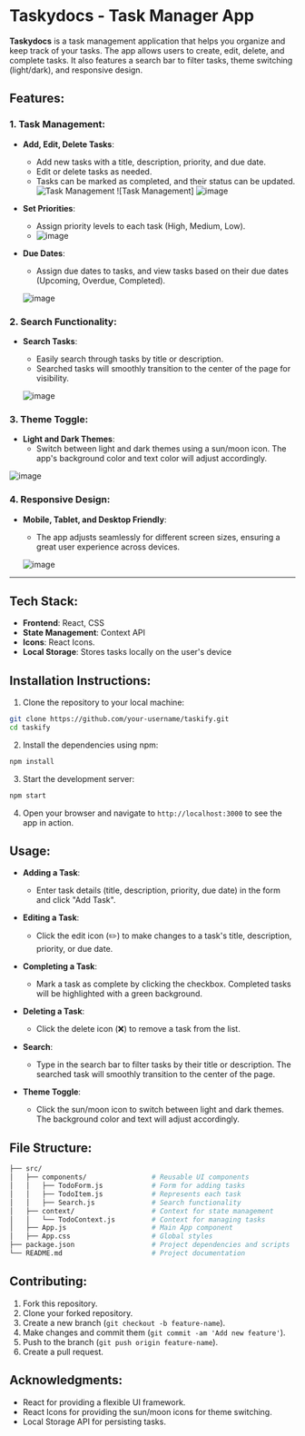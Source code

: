 

# **Taskydocs - Task Manager App**

**Taskydocs** is a task management application that helps you organize and keep track of your tasks. The app allows users to create, edit, delete, and complete tasks. It also features a search bar to filter tasks, theme switching (light/dark), and responsive design.

## **Features:**

### 1. **Task Management**:
- **Add, Edit, Delete Tasks**: 
  - Add new tasks with a title, description, priority, and due date.
  - Edit or delete tasks as needed.
  - Tasks can be marked as completed, and their status can be updated.
     ![Task Management](https://github.com/user-attachments/assets/922bf04f-7a14-4877-9de8-ac319a2fe4be)
    ![Task Management] ![image](https://github.com/user-attachments/assets/9f1a492a-ffa2-4833-9af7-77e12169ae5d)
  
  


  

  <!-- Add your image link here -->

- **Set Priorities**: 
  - Assign priority levels to each task (High, Medium, Low).
  - ![image](https://github.com/user-attachments/assets/587fade5-edbd-4dc9-90d4-32abcfb0e70d)
  
   <!-- Add your image link here -->
   

- **Due Dates**: 
  - Assign due dates to tasks, and view tasks based on their due dates (Upcoming, Overdue, Completed).
  
   <!-- Add your image link here -->
  ![image](https://github.com/user-attachments/assets/eaddca91-aacd-4af7-96b8-5e317fb6d7f5)


### 2. **Search Functionality**:
- **Search Tasks**: 
  - Easily search through tasks by title or description.
  - Searched tasks will smoothly transition to the center of the page for visibility.
  
 
  ![image](https://github.com/user-attachments/assets/c01b7ec0-6564-4105-9d6c-58f0a034e7bf)


### 3. **Theme Toggle**:
- **Light and Dark Themes**: 
  - Switch between light and dark themes using a sun/moon icon. The app's background color and text color will adjust accordingly.
  
![image](https://github.com/user-attachments/assets/4c18f58d-f9cb-4f2a-be46-72b798aa85a3)


### 4. **Responsive Design**:
- **Mobile, Tablet, and Desktop Friendly**: 
  - The app adjusts seamlessly for different screen sizes, ensuring a great user experience across devices.
  
  ![image](https://github.com/user-attachments/assets/63cfd1d4-04f0-4775-a3b3-f819f9afaf2d)


---

## **Tech Stack:**
- **Frontend**: React, CSS
- **State Management**: Context API
- **Icons**: React Icons.
- **Local Storage**: Stores tasks locally on the user's device

## **Installation Instructions:**

1. Clone the repository to your local machine:

```bash
git clone https://github.com/your-username/taskify.git
cd taskify
```

2. Install the dependencies using npm:

```bash
npm install
```

3. Start the development server:

```bash
npm start
```

4. Open your browser and navigate to `http://localhost:3000` to see the app in action.

## **Usage:**

- **Adding a Task**: 
  - Enter task details (title, description, priority, due date) in the form and click "Add Task".
  
- **Editing a Task**: 
  - Click the edit icon (✏️) to make changes to a task's title, description, priority, or due date.
  
- **Completing a Task**: 
  - Mark a task as complete by clicking the checkbox. Completed tasks will be highlighted with a green background.
  
- **Deleting a Task**: 
  - Click the delete icon (❌) to remove a task from the list.

- **Search**: 
  - Type in the search bar to filter tasks by their title or description. The searched task will smoothly transition to the center of the page.
  
- **Theme Toggle**: 
  - Click the sun/moon icon to switch between light and dark themes. The background color and text will adjust accordingly.



## **File Structure:**

```bash
├── src/
│   ├── components/                # Reusable UI components
│   │   ├── TodoForm.js            # Form for adding tasks
│   │   ├── TodoItem.js            # Represents each task
│   │   ├── Search.js              # Search functionality
│   ├── context/                   # Context for state management
│   │   └── TodoContext.js         # Context for managing tasks
│   ├── App.js                     # Main App component
│   ├── App.css                    # Global styles
├── package.json                   # Project dependencies and scripts
└── README.md                      # Project documentation
```

## **Contributing:**

1. Fork this repository.
2. Clone your forked repository.
3. Create a new branch (`git checkout -b feature-name`).
4. Make changes and commit them (`git commit -am 'Add new feature'`).
5. Push to the branch (`git push origin feature-name`).
6. Create a pull request.


## **Acknowledgments:**

- React for providing a flexible UI framework.
- React Icons for providing the sun/moon icons for theme switching.
- Local Storage API for persisting tasks.

